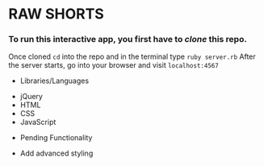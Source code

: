 # RAW SHORTS

### To run this interactive app, you first have to _clone_ this repo.
Once cloned ```cd``` into the repo and in the terminal type ```ruby server.rb```
After the server starts, go into your browser and visit ```localhost:4567```

* Libraries/Languages
- jQuery
- HTML
- CSS
- JavaScript

* Pending Functionality
- Add advanced styling
